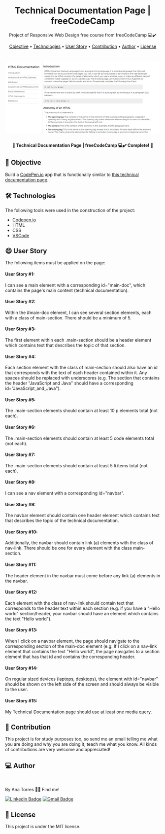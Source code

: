 <h1 align="center">
    Technical Documentation Page | freeCodeCamp
</h1>
<p align="center"> Project of Responsive Web Design free course from freeCodeCamp 💻✔️ </p>

<p align="center">
 <a href="#objective">Objective</a> •
 <a href="#technologies">Technologies</a> • 
 <a href="#user">User Story</a> • 
 <a href="#contribution">Contribution</a> • 
 <a href="#author">Author</a> • 
 <a href="#license">License</a>
</p>

<h1 align="center">
  <img width="500" style="border-radius: 10px" height="auto" alt="Page" src="/public/images/page.png" />
</h1>

<h4 align="center"> 
	🚧 Technical Documentation Page | freeCodeCamp 💻✔️ Complete! 🚧
</h4>

<h2 id="objective" > 🎯 Objective </h2>

Build a <a href="https://codepen.io/">CodePen.io</a> app that is functionally similar to <a href="https://codepen.io/freeCodeCamp/full/NdrKKL">this technical documentation page</a>.

<h2 id="technologies"> 🛠 Technologies </h2>

The following tools were used in the construction of the project:

- [Codepen.io](https://codepen.io/anabrtorres/full/NWNZMmL)
- HTML
- CSS
- [VSCode](https://code.visualstudio.com)

<h2 id="user"> 😄 User Story </h2>

The following items must be applied on the page:

<h4>User Story #1:</h4>
<p>I can see a main element with a corresponding id="main-doc", which contains the page's main content (technical documentation).</p>
<h4>User Story #2:</h4>
<p>Within the #main-doc element, I can see several section elements, each with a class of main-section. There should be a minimum of 5.</p>
<h4>User Story #3:</h4>
<p>The first element within each .main-section should be a header element which contains text that describes the topic of that section.</p>
<h4>User Story #4:</h4>
<p>Each section element with the class of main-section should also have an id that corresponds with the text of each header contained within it. Any spaces should be replaced with underscores (e.g. The section that contains the header "JavaScript and Java" should have a corresponding id="JavaScript_and_Java").</p>
<h4>User Story #5:</h4>
<p>The .main-section elements should contain at least 10 p elements total (not each).</p>
<h4>User Story #6:</h4>
<p>The .main-section elements should contain at least 5 code elements total (not each).</p>
<h4>User Story #7:</h4>
<p>The .main-section elements should contain at least 5 li items total (not each).</p>
<h4>User Story #8:</h4>
<p>I can see a nav element with a corresponding id="navbar".</p>
<h4>User Story #9:</h4>
<p>The navbar element should contain one header element which contains text that describes the topic of the technical documentation.</p>
<h4>User Story #10:</h4>
<p>Additionally, the navbar should contain link (a) elements with the class of nav-link. There should be one for every element with the class main-section.</p>
<h4>User Story #11:</h4>
<p>The header element in the navbar must come before any link (a) elements in the navbar.</p>
<h4>User Story #12:</h4>
<p>Each element with the class of nav-link should contain text that corresponds to the header text within each section (e.g. if you have a "Hello world" section/header, your navbar should have an element which contains the text "Hello world").</p>
<h4>User Story #13:</h4>
<p>When I click on a navbar element, the page should navigate to the corresponding section of the main-doc element (e.g. If I click on a nav-link element that contains the text "Hello world", the page navigates to a section element that has that id and contains the corresponding header.</p>
<h4>User Story #14:</h4>
<p>On regular sized devices (laptops, desktops), the element with id="navbar" should be shown on the left side of the screen and should always be visible to the user.</p>
<h4>User Story #15:</h4>
<p>My Technical Documentation page should use at least one media query.</p>

<h2 id="contribution"> 🤝 Contribution </h2>

This project is for study purposes too, so send me an email telling me what you are doing and why you are doing it, teach me what you know. All kinds of contributions are very welcome and appreciated!

<h2 id="author"> 💻 Author </h2>

<img style="{{border-radius| 50%}}" src="https://avatars3.githubusercontent.com/u/71350840?s=400&u=02afaa6318aee076b5e3a398e531296a7fb30dc0&v=4" width="100px;" alt=""/>

By Ana Torres 👋🏽 Find me!

[![Linkedin Badge](https://img.shields.io/badge/-anabrtorres-blue?style=flat-square&logo=Linkedin&logoColor=white&link=https://www.linkedin.com/in/anabrtorres/)](https://www.linkedin.com/in/anabrtorres/)
[![Gmail Badge](https://img.shields.io/badge/-anabrtorres19@gmail.com-c14438?style=flat-square&logo=Gmail&logoColor=white&link=mailto:anabrtorres19@gmail.com)](mailto:anabrtorres19@gmail.com)

<h2 id="license"> 📝 License </h2>

This project is under the MIT license.
